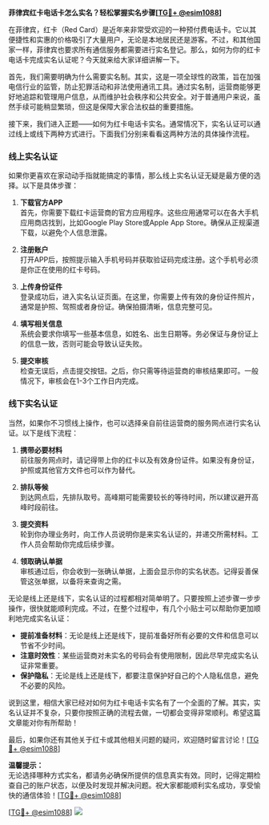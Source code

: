 **菲律宾红卡电话卡怎么实名？轻松掌握实名步骤[[TG💪+ @esim1088](https://t.me/s/esim1088)]**

在菲律宾，红卡（Red Card）是近年来非常受欢迎的一种预付费电话卡。它以其便捷性和实惠的价格吸引了大量用户，无论是本地居民还是游客。不过，和其他国家一样，菲律宾也要求所有通信服务都需要进行实名登记。那么，如何为你的红卡电话卡完成实名认证呢？今天就来给大家详细讲解一下。

首先，我们需要明确为什么需要实名制。其实，这是一项全球性的政策，旨在加强电信行业的监管，防止犯罪活动和非法使用通讯工具。通过实名制，运营商能够更好地追踪和管理用户信息，从而维护社会秩序和公共安全。对于普通用户来说，虽然手续可能稍显繁琐，但这是保障大家合法权益的重要措施。

接下来，我们进入正题——如何为红卡电话卡实名。通常情况下，实名认证可以通过线上或线下两种方式进行。下面我们分别来看看这两种方法的具体操作流程。

### 线上实名认证

如果你更喜欢在家动动手指就能搞定的事情，那么线上实名认证无疑是最方便的选择。以下是具体步骤：

1. **下载官方APP**  
   首先，你需要下载红卡运营商的官方应用程序。这些应用通常可以在各大手机应用商店找到，比如Google Play Store或Apple App Store。确保从正规渠道下载，以避免个人信息泄露。

2. **注册账户**  
   打开APP后，按照提示输入手机号码并获取验证码完成注册。这个手机号必须是你正在使用的红卡号码。

3. **上传身份证件**  
   登录成功后，进入实名认证页面。在这里，你需要上传有效的身份证件照片，通常是护照、驾照或者身份证。确保拍摄清晰，信息完整可见。

4. **填写相关信息**  
   系统会要求你填写一些基本信息，如姓名、出生日期等。务必保证与身份证上的信息一致，否则可能会导致认证失败。

5. **提交审核**  
   检查无误后，点击提交按钮。之后，你只需等待运营商的审核结果即可。一般情况下，审核会在1-3个工作日内完成。

### 线下实名认证

当然，如果你不习惯线上操作，也可以选择亲自前往运营商的服务网点进行实名认证。以下是线下流程：

1. **携带必要材料**  
   前往服务网点时，请记得带上你的红卡以及有效身份证件。如果没有身份证，护照或其他官方文件也可以作为替代。

2. **排队等候**  
   到达网点后，先排队取号。高峰期可能需要较长的等待时间，所以建议避开高峰时段前往。

3. **提交资料**  
   轮到你办理业务时，向工作人员说明你是来实名认证的，并递交所需材料。工作人员会帮助你完成后续步骤。

4. **领取确认单据**  
   审核通过后，你会收到一张确认单据，上面会显示你的实名状态。记得妥善保管这张单据，以备将来查询之需。

无论是线上还是线下，实名认证的过程都相对简单明了。只要按照上述步骤一步步操作，很快就能顺利完成。不过，在整个过程中，有几个小贴士可以帮助你更加顺利地完成实名认证：

- **提前准备材料**：无论是线上还是线下，提前准备好所有必要的文件和信息可以节省不少时间。
- **注意时效性**：某些运营商对未实名的号码会有使用限制，因此尽早完成实名认证非常重要。
- **保护隐私**：无论是线上还是线下，都要注意保护好自己的个人隐私信息，避免不必要的风险。

说到这里，相信大家已经对如何为红卡电话卡实名有了一个全面的了解。其实，实名认证并不复杂，只要你按照正确的流程去做，一切都会变得非常顺利。希望这篇文章能对你有所帮助！

最后，如果你还有其他关于红卡或其他相关问题的疑问，欢迎随时留言讨论！[[TG💪+ @esim1088](https://t.me/s/esim1088)]  

**温馨提示：**  
无论选择哪种方式实名，都请务必确保所提供的信息真实有效。同时，记得定期检查自己的账户状态，以便及时发现并解决问题。祝大家都能顺利实名成功，享受愉快的通信体验！[[TG💪+ @esim1088](https://t.me/s/esim1088)]  

[[TG💪+ @esim1088](https://t.me/s/esim1088)] ![](https://i.postimg.cc/4NQfJmqS/Snipaste-2025-05-13-00-14-12.png)